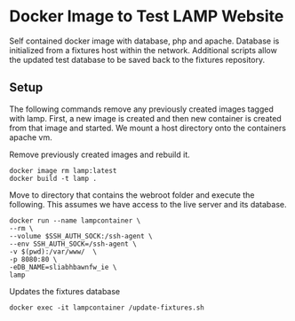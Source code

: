 # Docker Image to Test LAMP Website

Self contained docker image with database, php and apache. Database
is initialized from a fixtures host within the network. Additional
scripts allow the updated test database to be saved back to the fixtures
repository. 


## Setup

The following commands remove any previously created images tagged with lamp.
First, a new image is created and then new container is created from that image 
and started. We mount a host directory onto the containers apache vm.

Remove previously created images and rebuild it.
```
docker image rm lamp:latest
docker build -t lamp .
```

Move to directory that contains the webroot folder and execute the following.
This assumes we have access to the live server and its database.
```
docker run --name lampcontainer \
--rm \
--volume $SSH_AUTH_SOCK:/ssh-agent \
--env SSH_AUTH_SOCK=/ssh-agent \
-v $(pwd):/var/www/  \
-p 8080:80 \
-eDB_NAME=sliabhbawnfw_ie \
lamp
```

Updates the fixtures database
```
docker exec -it lampcontainer /update-fixtures.sh
```